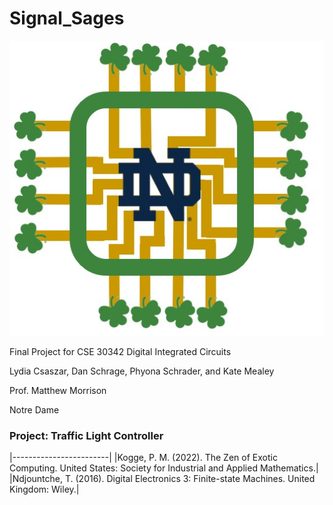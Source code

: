 # Signal_Sages

![Logo](nd_circuit_logo.png)

Final Project for CSE 30342 Digital Integrated Circuits

Lydia Csaszar, Dan Schrage, Phyona Schrader, and Kate Mealey

Prof. Matthew Morrison

Notre Dame

### Project: Traffic Light Controller

|------------------------|
|Kogge, P. M. (2022). The Zen of Exotic Computing. United States: Society for Industrial and Applied Mathematics.|
|Ndjountche, T. (2016). Digital Electronics 3: Finite-state Machines. United Kingdom: Wiley.|
